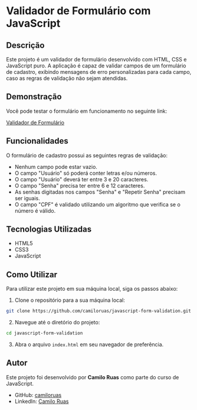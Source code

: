 # Validador de Formulário com JavaScript

## Descrição

Este projeto é um validador de formulário desenvolvido com HTML, CSS e JavaScript puro. A aplicação é capaz de validar campos de um formulário de cadastro, exibindo mensagens de erro personalizadas para cada campo, caso as regras de validação não sejam atendidas. 

## Demonstração 

Você pode testar o formulário em funcionamento no seguinte link:

[Validador de Formulário](https://camiloruas.github.io/javascript-form-validation/)

## Funcionalidades

O formulário de cadastro possui as seguintes regras de validação:

- Nenhum campo pode estar vazio.
- O campo "Usuário" só poderá conter letras e/ou números.
- O campo "Usuário" deverá ter entre 3 e 20 caracteres.
- O campo "Senha" precisa ter entre 6 e 12 caracteres.
- As senhas digitadas nos campos "Senha" e "Repetir Senha" precisam ser iguais.
- O campo "CPF" é validado utilizando um algoritmo que verifica se o número é válido.

## Tecnologias Utilizadas

- HTML5
- CSS3
- JavaScript

## Como Utilizar

Para utilizar este projeto em sua máquina local, siga os passos abaixo:

1. Clone o repositório para a sua máquina local:
```bash
git clone https://github.com/camiloruas/javascript-form-validation.git
```
2. Navegue até o diretório do projeto:
```bash
cd javascript-form-validation
```
3. Abra o arquivo `index.html` em seu navegador de preferência.

## Autor

Este projeto foi desenvolvido por **Camilo Ruas** como parte do curso de JavaScript.

- GitHub: [camiloruas](https://github.com/camiloruas)
- LinkedIn: [Camilo Ruas](https://www.linkedin.com/in/camilo-ruas/)
